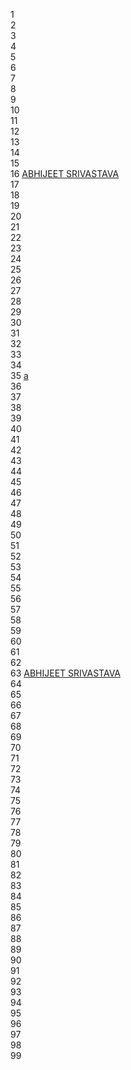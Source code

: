 1 []() <br>
2 []() <br>
3 []() <br>
4 []() <br>
5 []() <br>
6 []() <br>
7 []() <br>
8 []() <br>
9 []() <br>
10 []() <br>
11 []() <br>
12 []() <br>
13 []() <br>
14 []() <br>
15 []() <br>
16 [ABHIJEET SRIVASTAVA](abhijeet1312) <br>
17 []() <br>
18 []() <br>
19 []() <br>
20 []() <br>
21 []() <br>
22 []() <br>
23 []() <br>
24 []() <br>
25 []() <br>
26 []() <br>
27 []() <br>
28 []() <br>
29 []() <br>
30 []() <br>
31 []() <br>
32 []() <br>
33 []() <br>
34 []() <br>
35 [a]() <br>
36 []() <br>
37 []() <br>
38 []() <br>
39 []() <br>
40 []() <br>
41 []() <br>
42 []() <br>
43 []() <br>
44 []() <br>
45 []() <br>
46 []() <br>
47 []() <br>
48 []() <br>
49 []() <br>
50 []() <br>
51 []() <br>
52 []() <br>
53 []() <br>
54 []() <br>
55 []() <br>
56 []() <br>
57 []() <br>
58 []() <br>
59 []() <br>
60 []() <br>
61 []() <br>
62 []() <br>
63 [ABHIJEET SRIVASTAVA](abhijeet1312) <br>
64 []() <br>
65 []() <br>
66 []() <br>
67 []() <br>
68 []() <br>
69 []() <br>
70 []() <br>
71 []() <br>
72 []() <br>
73 []() <br>
74 []() <br>
75 []() <br>
76 []() <br>
77 []() <br>
78 []() <br>
79 []() <br>
80 []() <br>
81 []() <br>
82 []() <br>
83 []() <br>
84 []() <br>
85 []() <br>
86 []() <br>
87 []() <br>
88 []() <br>
89 []() <br>
90 []() <br>
91 []() <br>
92 []() <br>
93 []() <br>
94 []() <br>
95 []() <br>
96 []() <br>
97 []() <br>
98 []() <br>
99 []() <br>
